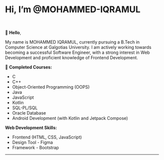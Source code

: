 <H1>Hi, I’m @MOHAMMED-IQRAMUL </H1>
<br>

👋 **Hello**,

My name is MOHAMMED IQRAMUL, currently pursuing a B.Tech in Computer Science at Galgotias University. I am actively working towards becoming a successful Software Engineer, with a strong interest in Web Development and proficient knowledge of Frontend Development.

🚀 **Completed Courses:**
- C
- C++
- Object-Oriented Programming (OOPS)
- Java
- JavaScript
- Kotlin
- SQL-PL/SQL
- Oracle Database
- Android Development (with Kotlin and Jetpack Compose)

**Web Development Skills:**
- Frontend (HTML, CSS, JavaScript)
- Design Tool - Figma
- Framework - Bootstrap
--- 




<!----
## 🛠 Skills
 <ul>
   <li> <b>C</b> </li>
   <li><b>C++</b> </li>
   <li><b>JAVA</b> </li>
    <li><b>DSA</b> (using C++) </li>
   <li><b>HTML</b> </li>
   <li><b>CSS</b> </li>
   <li><b>JS</b> </li>
   <li><b>SQL</b> </li>
    <li><b>PL-SQL</b> </li>
    <li><b>ORACLE-DB</b> </li>
    <li><b>KOTLIN</b> (with Jetpack Compose) </li>
    <li><b>FIGMA</b> (Basics) </li>
 </ul>
---> 
<!-- <button height="20px" width="30px" text-align:centre >💕</button> -->
<!---
MOHAMMED-IQRAMUL/MOHAMMED-IQRAMUL is a ✨ special ✨ repository because its `README.md` (this file) appears on your GitHub profile.
You can click the Preview link to take a look at your changes.
--->
